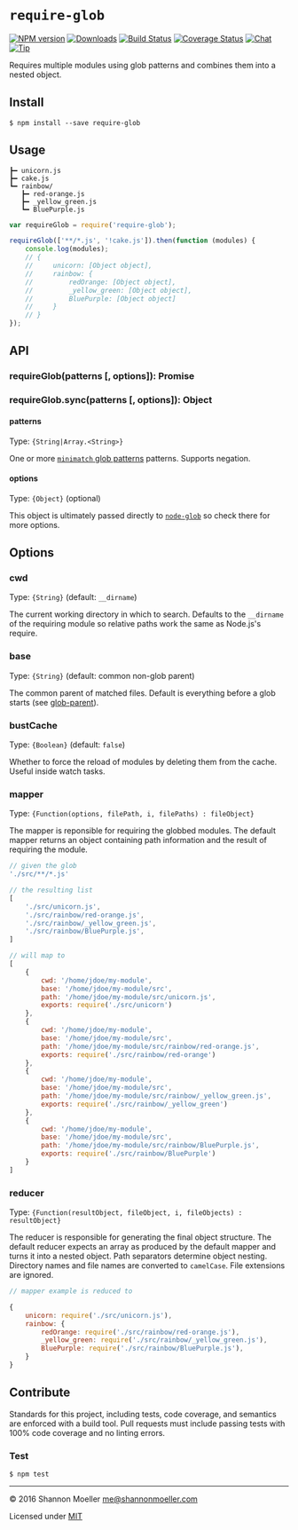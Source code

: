 # `require-glob`

[![NPM version][npm-img]][npm-url] [![Downloads][downloads-img]][npm-url] [![Build Status][travis-img]][travis-url] [![Coverage Status][coveralls-img]][coveralls-url] [![Chat][gitter-img]][gitter-url] [![Tip][amazon-img]][amazon-url]

Requires multiple modules using glob patterns and combines them into a nested object.

## Install

    $ npm install --save require-glob

## Usage

```
┣━ unicorn.js
┣━ cake.js
┗━ rainbow/
   ┣━ red-orange.js
   ┣━ _yellow_green.js
   ┗━ BluePurple.js
```

```js
var requireGlob = require('require-glob');

requireGlob(['**/*.js', '!cake.js']).then(function (modules) {
    console.log(modules);
    // {
    //     unicorn: [Object object],
    //     rainbow: {
    //         redOrange: [Object object],
    //         _yellow_green: [Object object],
    //         BluePurple: [Object object]
    //     }
    // }
});
```

## API

### requireGlob(patterns [, options]): Promise

### requireGlob.sync(patterns [, options]): Object

#### patterns

Type: `{String|Array.<String>}`

One or more [`minimatch` glob patterns][minimatch] patterns. Supports negation.

[minimatch]: https://github.com/isaacs/minimatch#usage

#### options

Type: `{Object}` (optional)

This object is ultimately passed directly to [`node-glob`][glob] so check there for more options.

[glob]: https://github.com/isaacs/node-glob

## Options

### cwd

Type: `{String}` (default: `__dirname`)

The current working directory in which to search. Defaults to the `__dirname` of the requiring module so relative paths work the same as Node.js's require.

### base

Type: `{String}` (default: common non-glob parent)

The common parent of matched files. Default is everything before a glob starts (see [glob-parent][parent]).

[parent]: https://github.com/es128/glob-parent

### bustCache

Type: `{Boolean}` (default: `false`)

Whether to force the reload of modules by deleting them from the cache. Useful inside watch tasks.

### mapper

Type: `{Function(options, filePath, i, filePaths) : fileObject}`

The mapper is reponsible for requiring the globbed modules. The default mapper returns an object containing path information and the result of requiring the module.

```js
// given the glob
'./src/**/*.js'

// the resulting list
[
    './src/unicorn.js',
    './src/rainbow/red-orange.js',
    './src/rainbow/_yellow_green.js',
    './src/rainbow/BluePurple.js',
]

// will map to
[
    {
        cwd: '/home/jdoe/my-module',
        base: '/home/jdoe/my-module/src',
        path: '/home/jdoe/my-module/src/unicorn.js',
        exports: require('./src/unicorn')
    },
    {
        cwd: '/home/jdoe/my-module',
        base: '/home/jdoe/my-module/src',
        path: '/home/jdoe/my-module/src/rainbow/red-orange.js',
        exports: require('./src/rainbow/red-orange')
    },
    {
        cwd: '/home/jdoe/my-module',
        base: '/home/jdoe/my-module/src',
        path: '/home/jdoe/my-module/src/rainbow/_yellow_green.js',
        exports: require('./src/rainbow/_yellow_green')
    },
    {
        cwd: '/home/jdoe/my-module',
        base: '/home/jdoe/my-module/src',
        path: '/home/jdoe/my-module/src/rainbow/BluePurple.js',
        exports: require('./src/rainbow/BluePurple')
    }
]
```

### reducer

Type: `{Function(resultObject, fileObject, i, fileObjects) : resultObject}`

The reducer is responsible for generating the final object structure. The default reducer expects an array as produced by the default mapper and turns it into a nested object. Path separators determine object nesting. Directory names and file names are converted to `camelCase`. File extensions are ignored.

```js
// mapper example is reduced to

{
    unicorn: require('./src/unicorn.js'),
    rainbow: {
        redOrange: require('./src/rainbow/red-orange.js'),
        _yellow_green: require('./src/rainbow/_yellow_green.js'),
        BluePurple: require('./src/rainbow/BluePurple.js'),
    }
}
```

## Contribute

Standards for this project, including tests, code coverage, and semantics are enforced with a build tool. Pull requests must include passing tests with 100% code coverage and no linting errors.

### Test

    $ npm test

----

© 2016 Shannon Moeller <me@shannonmoeller.com>

Licensed under [MIT](http://shannonmoeller.com/mit.txt)

[amazon-img]:    https://img.shields.io/badge/amazon-tip_jar-yellow.svg?style=flat-square
[amazon-url]:    https://www.amazon.com/gp/registry/wishlist/1VQM9ID04YPC5?sort=universal-price
[coveralls-img]: http://img.shields.io/coveralls/shannonmoeller/require-glob/master.svg?style=flat-square
[coveralls-url]: https://coveralls.io/r/shannonmoeller/require-glob
[downloads-img]: http://img.shields.io/npm/dm/require-glob.svg?style=flat-square
[gitter-img]:    http://img.shields.io/badge/gitter-join_chat-1dce73.svg?style=flat-square
[gitter-url]:    https://gitter.im/shannonmoeller/shannonmoeller
[npm-img]:       http://img.shields.io/npm/v/require-glob.svg?style=flat-square
[npm-url]:       https://npmjs.org/package/require-glob
[travis-img]:    http://img.shields.io/travis/shannonmoeller/require-glob.svg?style=flat-square
[travis-url]:    https://travis-ci.org/shannonmoeller/require-glob

